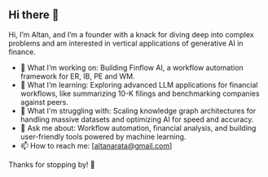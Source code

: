 ## Hi there 👋

Hi, I’m Altan, and I’m a founder with a knack for diving deep into complex problems and am interested in vertical applications of generative AI in finance.
 
- 🔭 What I’m working on: Building Finflow AI, a workflow automation framework for ER, IB, PE and WM. 
- 🌱 What I’m learning: Exploring advanced LLM applications for financial workflows, like summarizing 10-K filings and benchmarking companies against peers.
- 🤔 What I'm struggling with: Scaling knowledge graph architectures for handling massive datasets and optimizing AI for speed and accuracy.
- 💬 Ask me about: Workflow automation, financial analysis, and building user-friendly tools powered by machine learning.
- 📫 How to reach me: [altanarata@gmail.com]

Thanks for stopping by! 🚀
